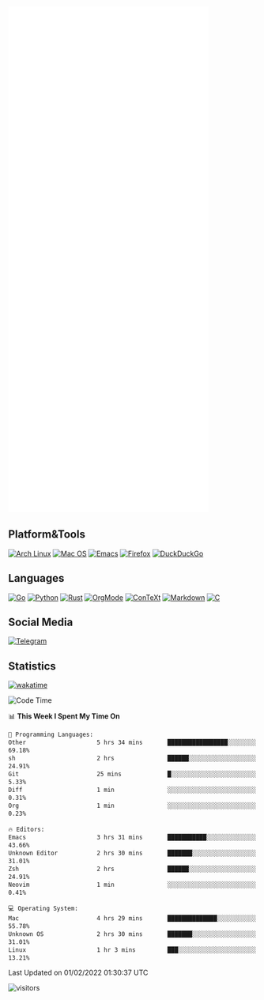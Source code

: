 ![Metrics](https://github.com/SteamedFish/SteamedFish/blob/master/github-metrics.svg)

## Platform&Tools

[![Arch Linux](https://img.shields.io/badge/ArchLinux-1793D1?logo=arch-linux&logoColor=fff&style=flat-square)](https://archlinux.org/)
[![Mac OS](https://img.shields.io/badge/MacOS-000000?style=flat-square&logo=macos&logoColor=F0F0F0)](https://www.apple.com/macos/)
[![Emacs](https://img.shields.io/badge/Emacs-%237F5AB6.svg?&style=flat-square&logo=gnu-emacs&logoColor=white)](https://www.gnu.org/software/emacs/)
[![Firefox](https://img.shields.io/badge/Firefox-FF7139?style=flat-square&logo=Firefox-Browser&logoColor=white)](https://firefox.com/)
[![DuckDuckGo](https://img.shields.io/badge/DuckDuckGo-DE5833?style=flat-square&logo=DuckDuckGo&logoColor=white)](https://duckduckgo.com/)

## Languages

[![Go](https://img.shields.io/badge/Golang-%2300ADD8.svg?style=flat-square&logo=go&logoColor=white)](https://golang.org/)
[![Python](https://img.shields.io/badge/Python-3670A0?style=flat-square&logo=python&logoColor=ffdd54)](https://www.python.org/)
[![Rust](https://img.shields.io/badge/Rust-%23000000.svg?style=flat-square&logo=rust&logoColor=white)](https://www.rust-lang.org/)
[![OrgMode](https://img.shields.io/badge/OrgMode-%23000000.svg?style=flat-square&logo=org&logoColor=white)](https://orgmode.org/)
[![ConTeXt](https://img.shields.io/badge/ConTeXt-%23008080.svg?style=flat-square&logo=latex&logoColor=white)](https://contextgarden.net/)
[![Markdown](https://img.shields.io/badge/MarkDown-%23000000.svg?style=flat-square&logo=markdown&logoColor=white)](https://daringfireball.net/projects/markdown/)
[![C](https://img.shields.io/badge/C-%2300599C.svg?style=flat-square&logo=c&logoColor=white)](https://www.iso.org/standard/74528.html)

## Social Media

[![Telegram](https://img.shields.io/badge/SteamedFish-2CA5E0?style=social&logo=telegram&logoColor=white)](https://t.me/SteamedFish)

## Statistics
[![wakatime](https://wakatime.com/badge/user/168280d6-fcf2-4b4f-ad3a-dc4612f35b38.svg)](https://wakatime.com/@168280d6-fcf2-4b4f-ad3a-dc4612f35b38)

<!--START_SECTION:waka-->
![Code Time](http://img.shields.io/badge/Code%20Time-1%2C582%20hrs%2045%20mins-blue)

📊 **This Week I Spent My Time On** 

```text
💬 Programming Languages: 
Other                    5 hrs 34 mins       █████████████████░░░░░░░░   69.18% 
sh                       2 hrs               ██████░░░░░░░░░░░░░░░░░░░   24.91% 
Git                      25 mins             █░░░░░░░░░░░░░░░░░░░░░░░░   5.33% 
Diff                     1 min               ░░░░░░░░░░░░░░░░░░░░░░░░░   0.31% 
Org                      1 min               ░░░░░░░░░░░░░░░░░░░░░░░░░   0.23%

🔥 Editors: 
Emacs                    3 hrs 31 mins       ███████████░░░░░░░░░░░░░░   43.66% 
Unknown Editor           2 hrs 30 mins       ███████░░░░░░░░░░░░░░░░░░   31.01% 
Zsh                      2 hrs               ██████░░░░░░░░░░░░░░░░░░░   24.91% 
Neovim                   1 min               ░░░░░░░░░░░░░░░░░░░░░░░░░   0.41%

💻 Operating System: 
Mac                      4 hrs 29 mins       ██████████████░░░░░░░░░░░   55.78% 
Unknown OS               2 hrs 30 mins       ███████░░░░░░░░░░░░░░░░░░   31.01% 
Linux                    1 hr 3 mins         ███░░░░░░░░░░░░░░░░░░░░░░   13.21%

```


 Last Updated on 01/02/2022 01:30:37 UTC
<!--END_SECTION:waka-->

![visitors](https://visitor-badge.laobi.icu/badge?page_id=SteamedFish.SteamedFish)
